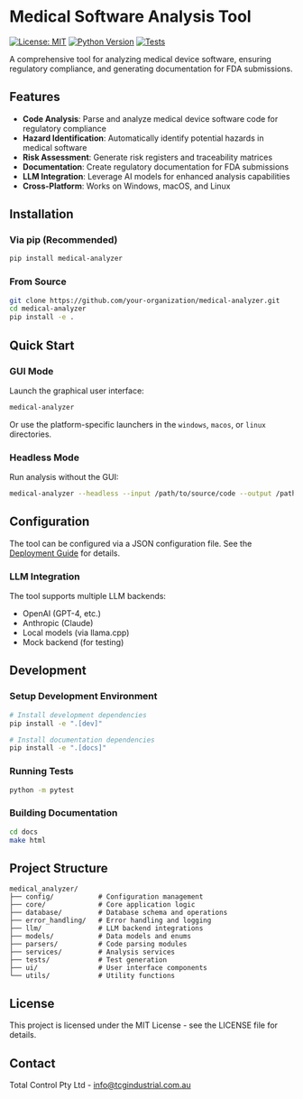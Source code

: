 # Medical Software Analysis Tool

[![License: MIT](https://img.shields.io/badge/License-MIT-blue.svg)](https://opensource.org/licenses/MIT)
[![Python Version](https://img.shields.io/badge/python-3.8%2B-blue)](https://www.python.org/downloads/)
[![Tests](https://github.com/chent01/llm-documentor/actions/workflows/tests.yml/badge.svg)](https://github.com/chent01/llm-documentor/actions/workflows/tests.yml)

A comprehensive tool for analyzing medical device software, ensuring regulatory compliance, and generating documentation for FDA submissions.

## Features

- **Code Analysis**: Parse and analyze medical device software code for regulatory compliance
- **Hazard Identification**: Automatically identify potential hazards in medical software
- **Risk Assessment**: Generate risk registers and traceability matrices
- **Documentation**: Create regulatory documentation for FDA submissions
- **LLM Integration**: Leverage AI models for enhanced analysis capabilities
- **Cross-Platform**: Works on Windows, macOS, and Linux

## Installation

### Via pip (Recommended)

```bash
pip install medical-analyzer
```

### From Source

```bash
git clone https://github.com/your-organization/medical-analyzer.git
cd medical-analyzer
pip install -e .
```

## Quick Start

### GUI Mode

Launch the graphical user interface:

```bash
medical-analyzer
```

Or use the platform-specific launchers in the `windows`, `macos`, or `linux` directories.

### Headless Mode

Run analysis without the GUI:

```bash
medical-analyzer --headless --input /path/to/source/code --output /path/to/output/dir
```

## Configuration

The tool can be configured via a JSON configuration file. See the [Deployment Guide](docs/DEPLOYMENT.md) for details.

### LLM Integration

The tool supports multiple LLM backends:

- OpenAI (GPT-4, etc.)
- Anthropic (Claude)
- Local models (via llama.cpp)
- Mock backend (for testing)

## Development

### Setup Development Environment

```bash
# Install development dependencies
pip install -e ".[dev]"

# Install documentation dependencies
pip install -e ".[docs]"
```

### Running Tests

```bash
python -m pytest
```

### Building Documentation

```bash
cd docs
make html
```

## Project Structure

```
medical_analyzer/
├── config/           # Configuration management
├── core/             # Core application logic
├── database/         # Database schema and operations
├── error_handling/   # Error handling and logging
├── llm/              # LLM backend integrations
├── models/           # Data models and enums
├── parsers/          # Code parsing modules
├── services/         # Analysis services
├── tests/            # Test generation
├── ui/               # User interface components
└── utils/            # Utility functions
```

## License

This project is licensed under the MIT License - see the LICENSE file for details.

## Contact

Total Control Pty Ltd - info@tcgindustrial.com.au
